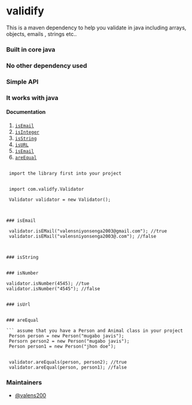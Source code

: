 # validify
This is a maven dependency to help you validate  in java including arrays, objects, emails , strings etc..
### Built in core java
### No other dependency used
### Simple API
### It works with java

#### Documentation

1. <a href="#isemail">`isEmail`</a>
2. <a href="#isInteger">`isInteger`</a>
3. <a href="#isString">`isString`</a>
4. <a href="#isURL">`isURL`</a>
5. <a href="#isEmail">`isEmail`</a>
6. <a href="#areEqual">`areEqual`</a>


``` ways to consume our APIS

 import the library first into your project
 
 
 import com.validfy.Validator

 Validator validator = new Validator();



### isEmail

 validator.isEMail("valensniyonsenga2003@gmail.com"); //true
 validator.isEMail("valensniyonsenga2003@.com"); //false



### isString


### isNumber

validator.isNumber(4545); //tue
validator.isNumber("4545"); //false


### isUrl


### areEqual

``` assume that you have a Person and Animal class in your project
 Person person = new Person("mugabo javis");
 Persorn person2 = new Person("mugabo javis");
 Person person1 = new Person("jhon doe");
 
 
 validator.areEquals(person, person2); //true
 validator.areEqual(person, person1); //false
 ```
 
 
 ### Maintainers

- [@valens200](https://github.com/valens200)




